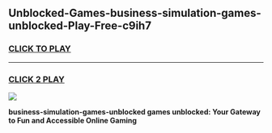 
## Unblocked-Games-business-simulation-games-unblocked-Play-Free-c9ih7
<h3>
<a href="https://premium76.site?title=business-simulation-games-unblocked&ref=17A">CLICK TO PLAY</a></h3>
<hr>

<h3>
<a href="https://premium76.site?title=business-simulation-games-unblocked&ref=17A">CLICK 2 PLAY</a>
  
</h3>

<a href="https://premium76.site?title=business-simulation-games-unblocked&ref=17A"><img src="https://clearcache.store/games.png"></a>


**business-simulation-games-unblocked games unblocked: Your Gateway to Fun and Accessible Online Gaming**
